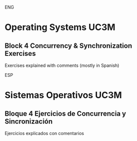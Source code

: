 ENG
# Operating Systems UC3M
## Block 4 Concurrency & Synchronization Exercises
Exercises explained with comments (mostly in Spanish)


ESP
#  Sistemas Operativos UC3M
## Bloque 4 Ejercicios de Concurrencia y Sincronización 
Ejercicios explicados con comentarios

